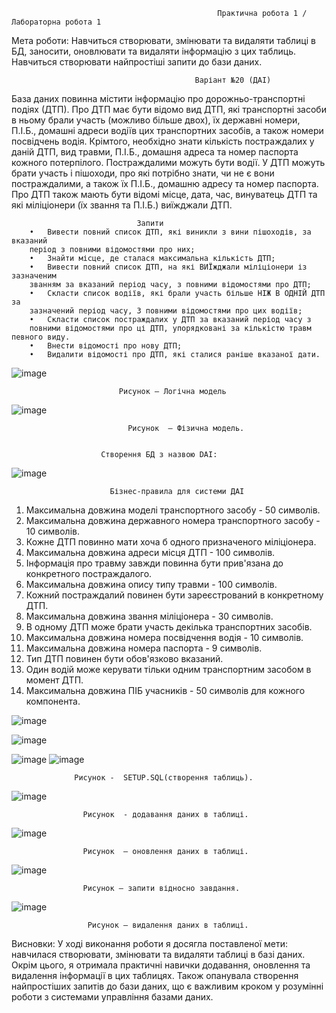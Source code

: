                                                   Практична робота 1 / Лабораторна робота 1 
                                                  
Мета роботи: Навчиться створювати, змінювати та видаляти таблиці в БД, заносити, оновлювати та видаляти інформацію з цих таблиць. Навчиться створювати найпростіші запити до бази даних.

                                             Варіант №20 (ДАІ)
База даних повинна містити інформацію про дорожньо-транспортні
подіях (ДТП). Про ДТП має бути відомо вид ДТП, які транспортні засоби в ньому брали участь (можливо більше двох), їх державні номери, П.І.Б., домашні адреси водіїв цих транспортних засобів, а також номери посвідчень водія. Крімтого, необхідно знати кількість постраждалих у даній ДТП, вид травми, П.І.Б., домашня адреса та номер паспорта кожного потерпілого. Постраждалими можуть бути водії. У ДТП можуть брати участь і пішоходи, про які потрібно знати, чи не є вони постраждалими, а також їх П.І.Б., домашню адресу та номер паспорта. Про ДТП також мають бути відомі місце, дата, час, винуватець ДТП та які міліціонери (їх звання та П.І.Б.) виїжджали ДТП.
                          
                                Запити
        •	Вивести повний список ДТП, які виникли з вини пішоходів, за вказаний
        період з повними відомостями про них;
        •	Знайти місце, де сталася максимальна кількість ДТП;
        •	Вивести повний список ДТП, на які ВИЇжджали міліціонери із зазначеним
        званням за вказаний період часу, з повними відомостями про ДТП;
        •	Скласти список водіїв, які брали участь більше НІЖ В ОДНІЙ ДТП за
        зазначений період часу, З повними відомостями про цих водіїв;
        •	Скласти список постраждалих у ДТП за вказаний період часу з
        повними відомостями про ці ДТП, упорядковані за кількістю травм певного виду.
        •	Внести відомості про нову ДТП;
        •	Видалити відомості про ДТП, які сталися раніше вказаної дати.

                            
![image](https://github.com/user-attachments/assets/f28b2ca6-c263-4cf1-8a6b-23382d8fbcb9)

                            Рисунок – Логічна модель

![image](https://github.com/user-attachments/assets/96d46b57-0b9a-4983-97ca-c6d99bad622c)

                              Рисунок  – Фізична модель.


                        Створення БД з назвою DAI: 

![image](https://github.com/user-attachments/assets/5e722150-7f01-4f7b-8b7c-c17634b3b733)


                          Бізнес-правила для системи ДАІ
1.	Максимальна довжина моделі транспортного засобу - 50 символів.
2.	Максимальна довжина державного номера транспортного засобу - 10 символів.
3.	Кожне ДТП повинно мати хоча б одного призначеного міліціонера.
4.	Максимальна довжина адреси місця ДТП - 100 символів.
5.	Інформація про травму завжди повинна бути прив'язана до конкретного постраждалого.
6.	Максимальна довжина опису типу травми - 100 символів.
7.	Кожний постраждалий повинен бути зареєстрований в конкретному ДТП.
8.	Максимальна довжина звання міліціонера - 30 символів.
9.	В одному ДТП може брати участь декілька транспортних засобів.
10.	Максимальна довжина номера посвідчення водія - 10 символів.
11.	Максимальна довжина номера паспорта - 9 символів.
12.	Тип ДТП повинен бути обов'язково вказаний.
13.	Один водій може керувати тільки одним транспортним засобом в момент ДТП.
14.	Максимальна довжина ПІБ учасників - 50 символів для кожного компонента.

![image](https://github.com/user-attachments/assets/0e9477f5-6059-49af-baa0-298eb00f04e3)

![image](https://github.com/user-attachments/assets/7fef6939-023b-4d04-bbd6-6684da0d1c5e)

![image](https://github.com/user-attachments/assets/86ddfbfc-a19e-4ced-b09a-ed421efc44e6)
![image](https://github.com/user-attachments/assets/70ea8e27-ade1-4a01-aac0-a090671a65a0)
                 
                  Рисунок -  SETUP.SQL(створення таблиць).

![image](https://github.com/user-attachments/assets/c1294bd9-1da4-4d1a-af17-a6518739882d)

                    Рисунок  - додавання даних в таблиці.

![image](https://github.com/user-attachments/assets/1d35f04f-dd1f-4a04-9c89-bcc6dd8423e1)

                    Рисунок  – оновлення даних в таблиці.
                    
![image](https://github.com/user-attachments/assets/3d3d87f8-10b8-4036-a09b-7fd43724b795)
                   
                    Рисунок – запити відносно завдання.
![image](https://github.com/user-attachments/assets/cf75395b-9748-496f-84ed-e1c15f586889)
      
                     Рисунок – видалення даних в таблиці.
       
Висновки: 
У ході виконання роботи я досягла поставленої мети: навчилася створювати, змінювати та видаляти таблиці в базі даних. Окрім цього, я отримала практичні навички додавання, оновлення та видалення інформації в цих таблицях. Також опанувала створення найпростіших запитів до бази даних, що є важливим кроком у розумінні роботи з системами управління базами даних.
